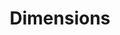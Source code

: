 ---
layout: default
bigquery: https://console.cloud.google.com/bigquery?p=covid-19-dimensions-ai&page=table&d=data&t=publications
contributors: Digital Science, https://www.digital-science.com/
cost: Free for personal, non-commercial use.
description: Dimensions contains more than 100 million publications, ranging from
  articles published in scholarly journals, books and book chapters, to preprints
  and conference proceedings. All publications are contextualized with linked data
  sets, funding, publications, patents, clinical trials, and policy documents. You
  can also view associated categories, funders, institutions, and researcher profiles.
documentation: https://docs.dimensions.ai/bigquery/index.html
last_edit: 04/12/2022, 17:45:05
location: https://www.dimensions.ai/products/free/
maintained_by: Digital Science, https://www.digital-science.com/
schema_fields:
- interventions
- pmid
- legal_status
- address
- grant_number
- funding_eur
- expiration_date
- active_years
- altmetrics
- cited_by_ids
- priority_year
- associated_grant_ids
- year
- brief_title
- associated_publication_pmid
- relationships
- publisher
- source_id
- funding_aud
- granted_date
- citations
- book_title
- start_year
- concepts
- subtitles
- date_imported_gbq
- original_assignee_countries
- title
- citation_string
- name
- family_count
- volume
- priority_date
- repository_url
- authors
- research_orgs
- category_for
- legal_events
- license
- doi
- funding_jpy
- associated_publication_arxiv_id
- labels
- patent_ids
- created_date
- repository_id
- current_assignee_countries
- resulting_publication_doi
- original_title
- funding_chf
- wikipedia_url
- start_date
- investigators
- category_hrcs_hc
- date_print
- category_hra
- kind
- funder_org_cities
- date_normal
- resulting_publication_ids
- reference_ids
- proceedings_title
- filing_status
- journal_lists
- category_uoa
- research_org_state_codes
- book_series_title
- acknowledgements
- end_year
- conference
- supporting_grant_ids
- associated_publication_id
- date
- acronym
- category_sdg
- inventor_names
- clinical_trial_ids
- embargo_date
- email_address
- jurisdiction
- publication_date
- family_members_ids
- funder_orgs
- category_icrp_ct
- category_rcdc
- linkout
- research_org_state_names
- granted_year
- journal
- open_access_categories_v2
- funding_cny
- repository_name
- funder_org_acronyms
- issue
- end_date
- eisbn
- pmcid
- language
- current_assignee
- phase
- funding_usd
- original_assignee
- funder_countries
- gender
- isbn
- funding_nzd
- external_ids
- application_number
- funding_details
- category_hrcs_rac
- research_org_countries
- conditions
- current_assignee_orgs
- registry
- publication_year
- research_org_city_names
- assignee_countries
- funder_org
- research_org_country_names
- categories
- funding_amount
- description
- date_online
- funder_org_countries
- funding_gbp
- assignee_orgs
- associated_publication_doi
- date_modified
- funding_cad
- links
- original_abstract
- category_bra
- date_inserted
- researcher_ids
- research_org_cities
- foa_number
- cpc
- organisation_details
- mesh_terms
- citations_count
- expiration_year
- metrics
- ipcr
- arxiv_id
- filing_year
- id
- original_assignee_orgs
- status
- type
- publication_ids
- funder_org_state_codes
- filing_date
- abstract
- open_access_categories
- parent_id
- pages
- aliases
- established
- types
- mesh_headings
- family_id
- acronyms
- category_icrp_cso
- editors
- funding_currency
shortname: dimensions
tags:
- scholarly literature
- patents
- funding
- clinical trials
- academic profiles
terms_of_use: 'Use of both the Dimensions COVID-19 dataset and full Dimensions dataset
  are subject to the Dimensions Terms of use: https://www.dimensions.ai/policies-terms-legal '
title: Dimensions
uuid: dcff88bd-fe6b-4fdb-8159-809bf9d7bc1c
---